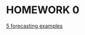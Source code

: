 # HOMEWORK 0

[5 forecasting examples](https://github.com/BU-IE-360/spring21-yunusemretoprak/blob/gh-pages/Homework0/HW0.html)